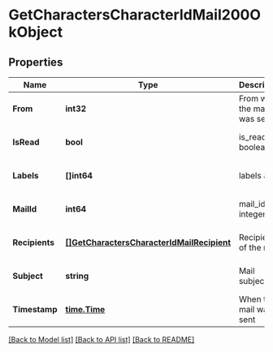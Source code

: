 # GetCharactersCharacterIdMail200OkObject

## Properties
Name | Type | Description | Notes
------------ | ------------- | ------------- | -------------
**From** | **int32** | From whom the mail was sent | [optional] [default to null]
**IsRead** | **bool** | is_read boolean | [optional] [default to null]
**Labels** | **[]int64** | labels array | [optional] [default to null]
**MailId** | **int64** | mail_id integer | [optional] [default to null]
**Recipients** | [**[]GetCharactersCharacterIdMailRecipient**](get_characters_character_id_mail_recipient.md) | Recipients of the mail | [optional] [default to null]
**Subject** | **string** | Mail subject | [optional] [default to null]
**Timestamp** | [**time.Time**](time.Time.md) | When the mail was sent | [optional] [default to null]

[[Back to Model list]](../README.md#documentation-for-models) [[Back to API list]](../README.md#documentation-for-api-endpoints) [[Back to README]](../README.md)


